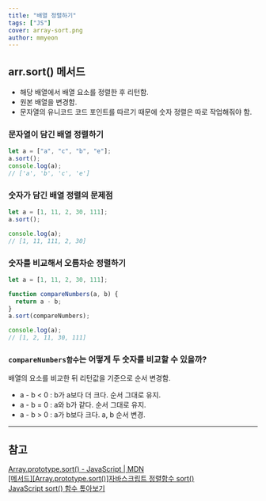 ```yaml
---
title: "배열 정렬하기"
tags: ["JS"]
cover: array-sort.png
author: mmyeon
---
```


## arr.sort() 메서드

- 해당 배열에서 배열 요소를 정렬한 후 리턴함.
- 원본 배열을 변경함.
- 문자열의 유니코드 코드 포인트를 따르기 때문에 숫자 정렬은 따로 작업해줘야 함.

### 문자열이 담긴 배열 정렬하기

```js
let a = ["a", "c", "b", "e"];
a.sort();
console.log(a);
// ['a', 'b', 'c', 'e']
```

### 숫자가 담긴 배열 정렬의 문제점

```js
let a = [1, 11, 2, 30, 111];
a.sort();

console.log(a);
// [1, 11, 111, 2, 30]
```

### 숫자를 비교해서 오름차순 정렬하기

```js
let a = [1, 11, 2, 30, 111];

function compareNumbers(a, b) {
  return a - b;
}
a.sort(compareNumbers);

console.log(a);
// [1, 2, 11, 30, 111]
```

### `compareNumbers함수`는 어떻게 두 숫자를 비교할 수 있을까?

배열의 요소를 비교한 뒤 리턴값을 기준으로 순서 변경함.

- a - b < 0 : b가 a보다 더 크다. 순서 그대로 유지.
- a - b = 0 : a와 b가 같다. 순서 그대로 유지.
- a - b > 0 : a가 b보다 크다. a, b 순서 변경.

---

## 참고

[Array.prototype.sort() - JavaScript | MDN](https://developer.mozilla.org/ko/docs/Web/JavaScript/Reference/Global_Objects/Array/sort)<br>
[[메서드][Array.prototype.sort()]자바스크립트 정렬함수 sort()](https://velog.io/@kim-jaemin420/%EB%A9%94%EC%84%9C%EB%93%9CArray.prototype.sort%EC%9E%90%EB%B0%94%EC%8A%A4%ED%81%AC%EB%A6%BD%ED%8A%B8-%EC%A0%95%EB%A0%AC%ED%95%A8%EC%88%98-sort)<br>
[JavaScript sort() 함수 톺아보기](https://brunch.co.kr/@swimjiy/12)
